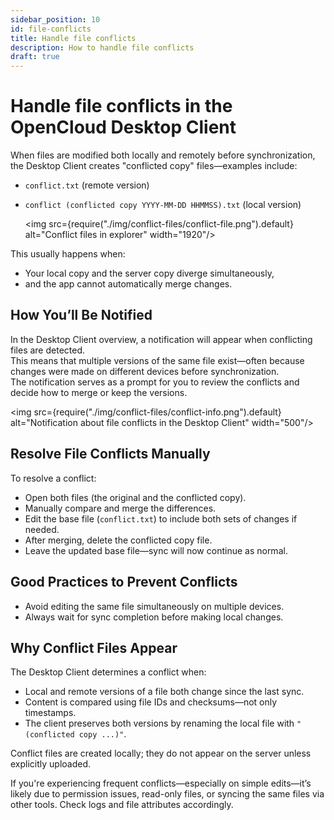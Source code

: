 ```yaml
---
sidebar_position: 10
id: file-conflicts
title: Handle file conflicts
description: How to handle file conflicts
draft: true
---
```


# Handle file conflicts in the OpenCloud Desktop Client

When files are modified both locally and remotely before synchronization, the Desktop Client creates "conflicted copy" files—examples include:

- `conflict.txt` (remote version)
- `conflict (conflicted copy YYYY-MM-DD HHMMSS).txt` (local version)

  <img src={require("./img/conflict-files/conflict-file.png").default} alt="Conflict files in explorer" width="1920"/>

This usually happens when:

- Your local copy and the server copy diverge simultaneously,
- and the app cannot automatically merge changes.

## How You’ll Be Notified

In the Desktop Client overview, a notification will appear when conflicting files are detected.  
This means that multiple versions of the same file exist—often because changes were made on different devices before synchronization.  
The notification serves as a prompt for you to review the conflicts and decide how to merge or keep the versions.

<img src={require("./img/conflict-files/conflict-info.png").default} alt="Notification about file conflicts in the Desktop Client" width="500"/>

## Resolve File Conflicts Manually

To resolve a conflict:

- Open both files (the original and the conflicted copy).
- Manually compare and merge the differences.
- Edit the base file (`conflict.txt`) to include both sets of changes if needed.
- After merging, delete the conflicted copy file.
- Leave the updated base file—sync will now continue as normal.

## Good Practices to Prevent Conflicts

- Avoid editing the same file simultaneously on multiple devices.
- Always wait for sync completion before making local changes.

## Why Conflict Files Appear

The Desktop Client determines a conflict when:

- Local and remote versions of a file both change since the last sync.
- Content is compared using file IDs and checksums—not only timestamps.
- The client preserves both versions by renaming the local file with `"(conflicted copy ...)"`.

Conflict files are created locally; they do not appear on the server unless explicitly uploaded.

If you're experiencing frequent conflicts—especially on simple edits—it’s likely due to permission issues, read-only files, or syncing the same files via other tools. Check logs and file attributes accordingly.
